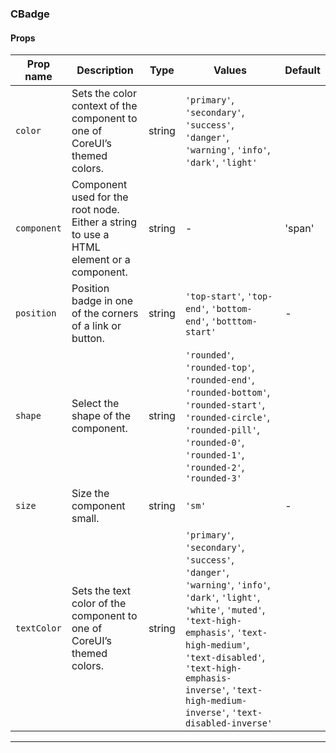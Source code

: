 ### CBadge

#### Props

| Prop name              | Description                                                                             | Type   | Values                                                                                                                                                                                                                                                                          | Default |
| ---------------------- | --------------------------------------------------------------------------------------- | ------ | ------------------------------------------------------------------------------------------------------------------------------------------------------------------------------------------------------------------------------------------------------------------------------- | ------- |
| <code>color</code>     | Sets the color context of the component to one of CoreUI’s themed colors.               | string | `'primary'`, `'secondary'`, `'success'`, `'danger'`, `'warning'`, `'info'`, `'dark'`, `'light'`                                                                                                                                                                                 |         |
| <code>component</code> | Component used for the root node. Either a string to use a HTML element or a component. | string | -                                                                                                                                                                                                                                                                               | 'span'  |
| <code>position</code>  | Position badge in one of the corners of a link or button.                               | string | `'top-start'`, `'top-end'`, `'bottom-end'`, `'botttom-start'`                                                                                                                                                                                                                   | -       |
| <code>shape</code>     | Select the shape of the component.                                                      | string | `'rounded'`, `'rounded-top'`, `'rounded-end'`, `'rounded-bottom'`, `'rounded-start'`, `'rounded-circle'`, `'rounded-pill'`, `'rounded-0'`, `'rounded-1'`, `'rounded-2'`, `'rounded-3'`                                                                                          |         |
| <code>size</code>      | Size the component small.                                                               | string | `'sm'`                                                                                                                                                                                                                                                                          | -       |
| <code>textColor</code> | Sets the text color of the component to one of CoreUI’s themed colors.                  | string | `'primary'`, `'secondary'`, `'success'`, `'danger'`, `'warning'`, `'info'`, `'dark'`, `'light'`, `'white'`, `'muted'`, `'text-high-emphasis'`, `'text-high-medium'`, `'text-disabled'`, `'text-high-emphasis-inverse'`, `'text-high-medium-inverse'`, `'text-disabled-inverse'` |         |

---
